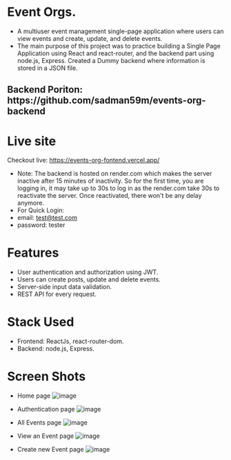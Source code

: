 # Event Orgs.
- A multiuser event management single-page application where users can view events and create, update, and delete events.
- The main purpose of this project was to practice building a Single Page Application using React and react-router, and the backend part using node.js, Express. Created a Dummy backend where information is stored in a JSON file.

<h2>Backend Poriton: https://github.com/sadman59m/events-org-backend</h2>

# Live site
Checkout live: https://events-org-fontend.vercel.app/
- Note: The backend is hosted on render.com which makes the server inactive after 15 minutes of inactivity. So for the
  first time, you are logging in, it may take up to 30s to log in as the render.com take 30s to reactivate the server. 
  Once reactivated, there won't be any delay anymore.
- For Quick Login:
- email: test@test.com
- password: tester

# Features
- User authentication and authorization using JWT.
- Users can create posts, update and delete events.
- Server-side input data validation.
- REST API for every request.

# Stack Used
- Frontend: ReactJs, react-router-dom.
- Backend: node.js, Express.
  
# Screen Shots
- Home page
  ![image](https://github.com/sadman59m/events-org-fontend/assets/79523082/f21e6404-7e48-46f0-b34a-f289e801b2e4)

- Authentication page
  ![image](https://github.com/sadman59m/events-org-fontend/assets/79523082/70942d49-d7d8-4def-bb63-f0d973be41c6)

- All Events page
  ![image](https://github.com/sadman59m/events-org-fontend/assets/79523082/a8767f5e-6612-4a67-b538-e524e929a184)

- View an Event page
 ![image](https://github.com/sadman59m/events-org-fontend/assets/79523082/aaaff2f6-7dc8-4da9-912d-9128f2b16302)

- Create new Event page
  ![image](https://github.com/sadman59m/events-org-fontend/assets/79523082/f99269da-0742-4aa8-beb0-c376c1f587c8)




